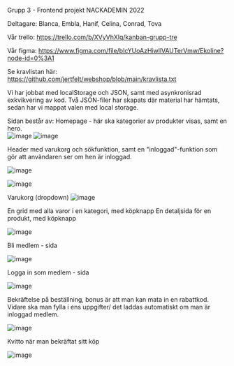 Grupp 3 - Frontend projekt NACKADEMIN 2022

Deltagare:
Blanca, Embla, Hanif, Celina, Conrad, Tova 


Vår trello:
https://trello.com/b/XVyVhXlq/kanban-grupp-tre

Vår figma: 
https://www.figma.com/file/bIcYUoAzHiwllVAUTerVmw/Ekoline?node-id=0%3A1

Se kravlistan här:
https://github.com/jertfelt/webshop/blob/main/kravlista.txt

Vi har jobbat med localStorage och JSON, samt med asynkronisrad exkvikvering av kod. 
Två JSON-filer har skapats där material har hämtats, sedan har vi mappat valen med local storage.

Sidan består av:
 Homepage - här ska kategorier av produkter visas, samt en hero. <br>
![image](https://user-images.githubusercontent.com/30622818/155895907-8355aece-4f7f-40bd-9fb3-47173ec07e26.png)
![image](https://user-images.githubusercontent.com/30622818/155897280-c769e480-2133-4b7a-a085-f39740d98448.png)
 

 Header med varukorg och sökfunktion, samt en "inloggad"-funktion som gör att användaren ser om hen är inloggad.

![image](https://user-images.githubusercontent.com/30622818/155897556-62ce9cda-4be8-4594-ad80-adce87a1ee4c.png)

![image](https://user-images.githubusercontent.com/30622818/155897335-0206b6d3-b870-42d5-aa9c-0a53860518d8.png)

 Varukorg (dropdown)
![image](https://user-images.githubusercontent.com/30622818/155897298-20845b4d-7224-4654-bab8-0649a83a7852.png)


 En grid med alla varor i en kategori, med köpknapp
 En detaljsida för en produkt, med köpknapp
 
![image](https://user-images.githubusercontent.com/30622818/155897432-727bd8eb-6a3a-4ef5-aa41-bbab07381d7d.png)


 Bli medlem - sida
 
 ![image](https://user-images.githubusercontent.com/30622818/155897464-b7d1264c-d2bb-409d-80de-bf83355bb8e9.png)
 
  Logga in som medlem - sida
  
![image](https://user-images.githubusercontent.com/30622818/155897321-a1ae38e5-519d-48d0-ba7d-f3a690d59378.png)


 Bekräftelse på beställning, bonus är att man kan mata in en rabattkod. 
Vidare ska man fylla i ens uppgifter/ det laddas automatiskt om man är inloggad medlem.

![image](https://user-images.githubusercontent.com/30622818/155897469-75264aac-b868-4161-86d0-661175a860dd.png)

 Kvitto när man bekräftat sitt köp

![image](https://user-images.githubusercontent.com/30622818/156028766-fcf25760-f310-4cd4-8c45-acd2530e6eea.png)











